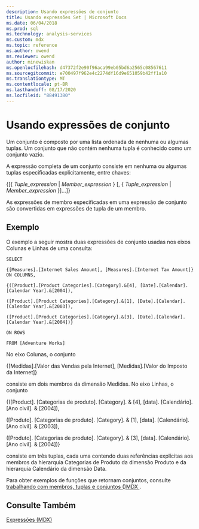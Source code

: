 ```yaml
---
description: Usando expressões de conjunto
title: Usando expressões Set | Microsoft Docs
ms.date: 06/04/2018
ms.prod: sql
ms.technology: analysis-services
ms.custom: mdx
ms.topic: reference
ms.author: owend
ms.reviewer: owend
author: minewiskan
ms.openlocfilehash: d47372f2e90f96aca99eb05bd6a2565c08567611
ms.sourcegitcommit: e700497f962e4c2274df16d9e651059b42ff1a10
ms.translationtype: MT
ms.contentlocale: pt-BR
ms.lasthandoff: 08/17/2020
ms.locfileid: "88491380"
---
```

# <a name="using-set-expressions"></a>Usando expressões de conjunto


  Um conjunto é composto por uma lista ordenada de nenhuma ou algumas tuplas. Um conjunto que não contém nenhuma tupla é conhecido como um conjunto vazio.  
  
 A expressão completa de um conjunto consiste em nenhuma ou algumas tuplas especificadas explicitamente, entre chaves:  
  
 {[{ *Tuple_expression*  |  *Member_expression* } [, { *Tuple_expression*  |  *Member_expression* }]...]}  
  
 As expressões de membro especificadas em uma expressão de conjunto são convertidas em expressões de tupla de um membro.  
  
## <a name="example"></a>Exemplo  
 O exemplo a seguir mostra duas expressões de conjunto usadas nos eixos Colunas e Linhas de uma consulta:  
  
 `SELECT`  
  
 `{[Measures].[Internet Sales Amount], [Measures].[Internet Tax Amount]} ON COLUMNS,`  
  
 `{([Product].[Product Categories].[Category].&[4], [Date].[Calendar].[Calendar Year].&[2004]),`  
  
 `([Product].[Product Categories].[Category].&[1], [Date].[Calendar].[Calendar Year].&[2003]),`  
  
 `([Product].[Product Categories].[Category].&[3], [Date].[Calendar].[Calendar Year].&[2004])}`  
  
 `ON ROWS`  
  
 `FROM [Adventure Works]`  
  
 No eixo Colunas, o conjunto  
  
 {[Medidas].[Valor das Vendas pela Internet], [Medidas].[Valor do Imposto da Internet]}  
  
 consiste em dois membros da dimensão Medidas. No eixo Linhas, o conjunto  
  
 {([Product]. [Categorias de produto]. [Category]. & [4], [data]. [Calendário]. [Ano civil]. & [2004]),  
  
 ([Produto]. [Categorias de produto]. [Category]. & [1], [data]. [Calendário]. [Ano civil]. & [2003]),  
  
 ([Produto]. [Categorias de produto]. [Category]. & [3], [data]. [Calendário]. [Ano civil]. & [2004])}  
  
 consiste em três tuplas, cada uma contendo duas referências explícitas aos membros da hierarquia Categorias de Produto da dimensão Produto e da hierarquia Calendário da dimensão Data.  
  
 Para obter exemplos de funções que retornam conjuntos, consulte [trabalhando com membros, tuplas e conjuntos &#40;&#41;MDX ](https://docs.microsoft.com/analysis-services/multidimensional-models/mdx/working-with-members-tuples-and-sets-mdx).  
  
## <a name="see-also"></a>Consulte Também  
 [Expressões &#40;MDX&#41;](../mdx/expressions-mdx.md)  
  
  
